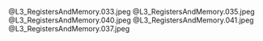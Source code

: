 @L3_RegistersAndMemory.033.jpeg @L3_RegistersAndMemory.035.jpeg @L3_RegistersAndMemory.040.jpeg @L3_RegistersAndMemory.041.jpeg  @L3_RegistersAndMemory.037.jpeg